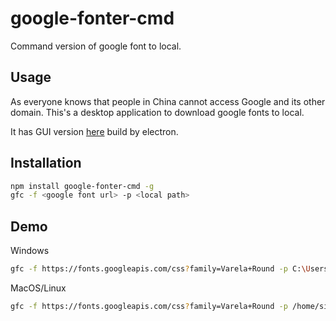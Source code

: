 # google-fonter-cmd
Command version of google font to local.

## Usage
As everyone knows that people in China cannot access Google and its other domain. This's a desktop application to download google fonts to local.

It has GUI version [here][] build by electron.

[here]: https://github.com/sirius1024/google-fonter

## Installation
```bash
npm install google-fonter-cmd -g
gfc -f <google font url> -p <local path>
```

## Demo
Windows

```bash
gfc -f https://fonts.googleapis.com/css?family=Varela+Round -p C:\Users\sirius\Desktop\wofftest\
```
MacOS/Linux
```bash
gfc -f https://fonts.googleapis.com/css?family=Varela+Round -p /home/sirius/fontFiles/
```